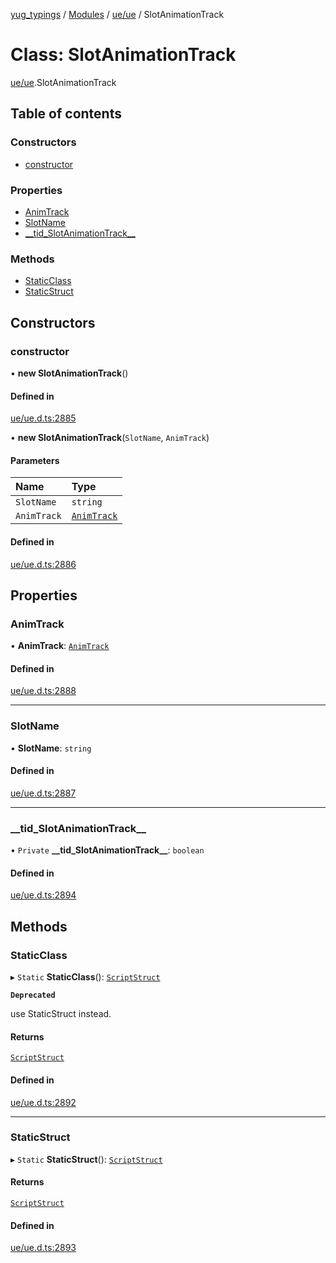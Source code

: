 [yug_typings](../README.md) / [Modules](../modules.md) / [ue/ue](../modules/ue_ue.md) / SlotAnimationTrack

# Class: SlotAnimationTrack

[ue/ue](../modules/ue_ue.md).SlotAnimationTrack

## Table of contents

### Constructors

- [constructor](ue_ue.SlotAnimationTrack.md#constructor)

### Properties

- [AnimTrack](ue_ue.SlotAnimationTrack.md#animtrack)
- [SlotName](ue_ue.SlotAnimationTrack.md#slotname)
- [\_\_tid\_SlotAnimationTrack\_\_](ue_ue.SlotAnimationTrack.md#__tid_slotanimationtrack__)

### Methods

- [StaticClass](ue_ue.SlotAnimationTrack.md#staticclass)
- [StaticStruct](ue_ue.SlotAnimationTrack.md#staticstruct)

## Constructors

### constructor

• **new SlotAnimationTrack**()

#### Defined in

[ue/ue.d.ts:2885](https://github.com/YugMetaverse/yug_typings/blob/b7d9b19/ue/ue.d.ts#L2885)

• **new SlotAnimationTrack**(`SlotName`, `AnimTrack`)

#### Parameters

| Name | Type |
| :------ | :------ |
| `SlotName` | `string` |
| `AnimTrack` | [`AnimTrack`](ue_ue.AnimTrack.md) |

#### Defined in

[ue/ue.d.ts:2886](https://github.com/YugMetaverse/yug_typings/blob/b7d9b19/ue/ue.d.ts#L2886)

## Properties

### AnimTrack

• **AnimTrack**: [`AnimTrack`](ue_ue.AnimTrack.md)

#### Defined in

[ue/ue.d.ts:2888](https://github.com/YugMetaverse/yug_typings/blob/b7d9b19/ue/ue.d.ts#L2888)

___

### SlotName

• **SlotName**: `string`

#### Defined in

[ue/ue.d.ts:2887](https://github.com/YugMetaverse/yug_typings/blob/b7d9b19/ue/ue.d.ts#L2887)

___

### \_\_tid\_SlotAnimationTrack\_\_

• `Private` **\_\_tid\_SlotAnimationTrack\_\_**: `boolean`

#### Defined in

[ue/ue.d.ts:2894](https://github.com/YugMetaverse/yug_typings/blob/b7d9b19/ue/ue.d.ts#L2894)

## Methods

### StaticClass

▸ `Static` **StaticClass**(): [`ScriptStruct`](ue_ue.ScriptStruct.md)

**`Deprecated`**

use StaticStruct instead.

#### Returns

[`ScriptStruct`](ue_ue.ScriptStruct.md)

#### Defined in

[ue/ue.d.ts:2892](https://github.com/YugMetaverse/yug_typings/blob/b7d9b19/ue/ue.d.ts#L2892)

___

### StaticStruct

▸ `Static` **StaticStruct**(): [`ScriptStruct`](ue_ue.ScriptStruct.md)

#### Returns

[`ScriptStruct`](ue_ue.ScriptStruct.md)

#### Defined in

[ue/ue.d.ts:2893](https://github.com/YugMetaverse/yug_typings/blob/b7d9b19/ue/ue.d.ts#L2893)

